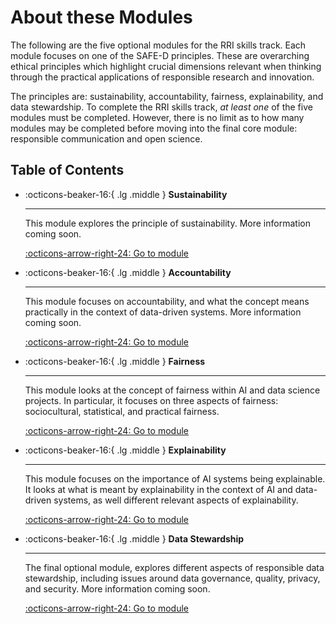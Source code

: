 # About these Modules
The following are the five optional modules for the RRI skills track. 
Each module focuses on one of the SAFE-D principles. These are overarching ethical principles which highlight crucial dimensions relevant when thinking through the practical applications of responsible research and innovation.

The principles are: sustainability, accountability, fairness, explainability, and data stewardship. 
To complete the RRI skills track, *at least one* of the five modules must be completed. 
However, there is no limit as to how many modules may be completed before moving into the final core module: responsible communication and open science.

## Table of Contents

<div class="grid cards" markdown>

-   :octicons-beaker-16:{ .lg .middle } __Sustainability__

    ---

    This module explores the principle of sustainability.
    More information coming soon.

    [:octicons-arrow-right-24: Go to module](rri-201-index.md)

-   :octicons-beaker-16:{ .lg .middle } __Accountability__

    ---

    This module focuses on accountability, and what the concept means practically in the context of data-driven systems.
    More information coming soon.

    [:octicons-arrow-right-24: Go to module](rri-202-index.md)

-   :octicons-beaker-16:{ .lg .middle } __Fairness__

    ---

    This module looks at the concept of fairness within AI and data science projects. 
    In particular, it focuses on three aspects of fairness: sociocultural, statistical, and practical fairness.

    [:octicons-arrow-right-24: Go to module](rri-203-index.md)

-   :octicons-beaker-16:{ .lg .middle } __Explainability__

    ---

    This module focuses on the importance of AI systems being explainable.
    It looks at what is meant by explainability in the context of AI and data-driven systems, as well different relevant aspects of explainability.

    [:octicons-arrow-right-24: Go to module](rri-204-index.md)

-   :octicons-beaker-16:{ .lg .middle } __Data Stewardship__

    ---

    The final optional module, explores different aspects of responsible data stewardship, including issues around data governance, quality, privacy, and security.
    More information coming soon.

    [:octicons-arrow-right-24: Go to module](rri-205-index.md)

</div>